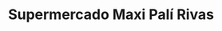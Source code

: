 ---
title: "Supermercado Maxi Palí Rivas"
url: /barrio-obrero/supermercado-maxi-pali-rivas/
shop: Supermarkt
---
